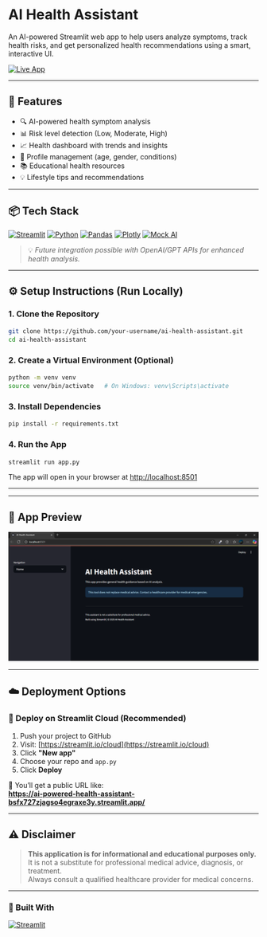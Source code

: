 # AI Health Assistant

An AI-powered Streamlit web app to help users analyze symptoms, track health risks, and get personalized health recommendations using a smart, interactive UI.

[![Live App](https://img.shields.io/badge/Live%20App-Click%20Here-brightgreen?style=for-the-badge)](https://ai-powered-health-assistant-bsfx727zjagso4egraxe3y.streamlit.app/)


---

## 🌟 Features

- 🔍 AI-powered health symptom analysis
- 📊 Risk level detection (Low, Moderate, High)
- 📈 Health dashboard with trends and insights
- 👤 Profile management (age, gender, conditions)
- 📚 Educational health resources
- 💡 Lifestyle tips and recommendations

---

## 📦 Tech Stack

[![Streamlit](https://img.shields.io/badge/Streamlit-FF4B4B?style=for-the-badge&logo=streamlit&logoColor=white)](https://streamlit.io) [![Python](https://img.shields.io/badge/Python-3776AB?style=for-the-badge&logo=python&logoColor=white)](https://python.org) [![Pandas](https://img.shields.io/badge/Pandas-150458?style=for-the-badge&logo=pandas&logoColor=white)](https://pandas.pydata.org) [![Plotly](https://img.shields.io/badge/Plotly-3F4F75?style=for-the-badge&logo=plotly&logoColor=white)](https://plotly.com) [![Mock AI](https://img.shields.io/badge/Mock_AI-grey?style=for-the-badge)](#)
> 💡 *Future integration possible with OpenAI/GPT APIs for enhanced health analysis.*
---

## ⚙️ Setup Instructions (Run Locally)

### 1. Clone the Repository

```bash
git clone https://github.com/your-username/ai-health-assistant.git
cd ai-health-assistant
```

### 2. Create a Virtual Environment (Optional)

```bash
python -m venv venv
source venv/bin/activate   # On Windows: venv\Scripts\activate
```

### 3. Install Dependencies

```bash
pip install -r requirements.txt
```

### 4. Run the App

```bash
streamlit run app.py
```

The app will open in your browser at [http://localhost:8501](http://localhost:8501)

---

---

## 📸 App Preview

![App Screenshot](Preview.png)



---

## ☁️ Deployment Options

### 🚀 Deploy on Streamlit Cloud (Recommended)

1. Push your project to GitHub
2. Visit: [https://streamlit.io/cloud](https://streamlit.io/cloud)
3. Click **"New app"**
4. Choose your repo and `app.py`
5. Click **Deploy**

🔗 You’ll get a public URL like:  
**https://ai-powered-health-assistant-bsfx727zjagso4egraxe3y.streamlit.app/**

---

## ⚠️ Disclaimer

> **This application is for informational and educational purposes only.**  
> It is not a substitute for professional medical advice, diagnosis, or treatment.  
> Always consult a qualified healthcare provider for medical concerns.

---

### 💖 Built With

[![Streamlit](https://img.shields.io/badge/Streamlit-FF4B4B?style=for-the-badge&logo=streamlit&logoColor=white)](https://streamlit.io)  


